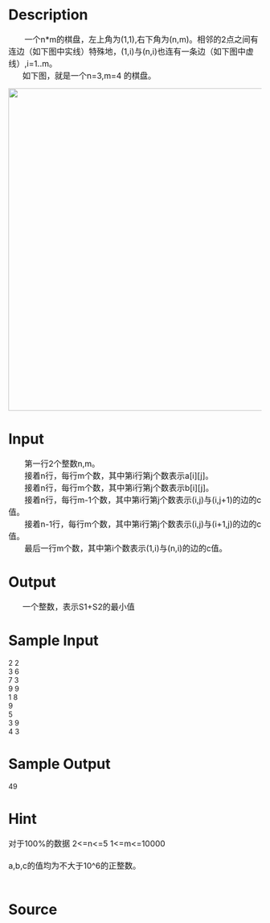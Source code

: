
# Description

<div class="content"><div style="text-indent: 24pt"><span style="font-size: 12pt">一个n*m的棋盘，左上角为(1,1),右下角为(n,m)。相邻的2点之间有连边（如下图中实线）特殊地，(1,i)与(n,i)也连有一条边（如下图中虚线）,i=1..m。</span></div>
<div style="text-indent: 21pt"><span style="font-size: 12pt">如下图，就是一个n=3,m=4 的棋盘。</span></div>
<p><img height="640" alt="" width="567" src="/source/bzoj/3254/img/aHR0cHM6Ly9seWRzeS5jb20vSnVkZ2VPbmxpbmUvdXBsb2FkLzIwMTMwOC8xLmpwZw==.jpg"/></p></div>

# Input

<div class="content"><div style="text-indent: 24pt"><span style="font-size: 12pt">第一行2个整数n,m。</span></div>
<div style="text-indent: 24pt"><span style="font-size: 12pt">接着n行，每行m个数，其中第i行第j个数表示a[i][j]。</span></div>
<div style="text-indent: 24pt"><span style="font-size: 12pt">接着n行，每行m个数，其中第i行第j个数表示b[i][j]。</span></div>
<div style="text-indent: 24pt"><span style="font-size: 12pt">接着n行，每行m-1个数，其中第i行第j个数表示(i,j)与(i,j+1)的边的c值。</span></div>
<div style="text-indent: 24pt"><span style="font-size: 12pt">接着n-1行，每行m个数，其中第i行第j个数表示(i,j)与(i+1,j)的边的c值。</span></div>
<div style="text-indent: 24pt"><span style="font-size: 12pt">最后一行m个数，其中第i个数表示(1,i)与(n,i)的边的c值。</span></div></div>

# Output

<div class="content"><div style="text-indent: 21pt"><span style="font-size: 12pt">一个整数，表示S1+S2的最小值</span></div></div>

# Sample Input

<div class="content"><span class="sampledata">2 2<br/>
3 6<br/>
7 3<br/>
9 9<br/>
1 8<br/>
9<br/>
5<br/>
3 9<br/>
4 3<br/>
</span></div>

# Sample Output

<div class="content"><span class="sampledata">49<br/>
 </span></div>

# Hint

<div class="content"><p></p><p><span style="font-size: medium">对于100%的数据 2&lt;=n&lt;=5 1&lt;=m&lt;=10000<br/><br/>
a,b,c的值均为不大于10^6的正整数。<br/><br/>
</span></p><p></p></div>

# Source

<div class="content"><p><a href="problemset.php?search="></a></p></div>


